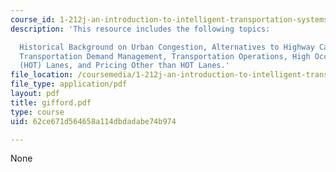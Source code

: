 ```yaml
---
course_id: 1-212j-an-introduction-to-intelligent-transportation-systems-spring-2005
description: 'This resource includes the following topics:

  Historical Background on Urban Congestion, Alternatives to Highway Capacity Expansion,
  Transportation Demand Management, Transportation Operations, High Occupancy Toll
  (HOT) Lanes, and Pricing Other than HOT Lanes.'
file_location: /coursemedia/1-212j-an-introduction-to-intelligent-transportation-systems-spring-2005/62ce671d564658a114dbdadabe74b974_gifford.pdf
file_type: application/pdf
layout: pdf
title: gifford.pdf
type: course
uid: 62ce671d564658a114dbdadabe74b974

---
```

None